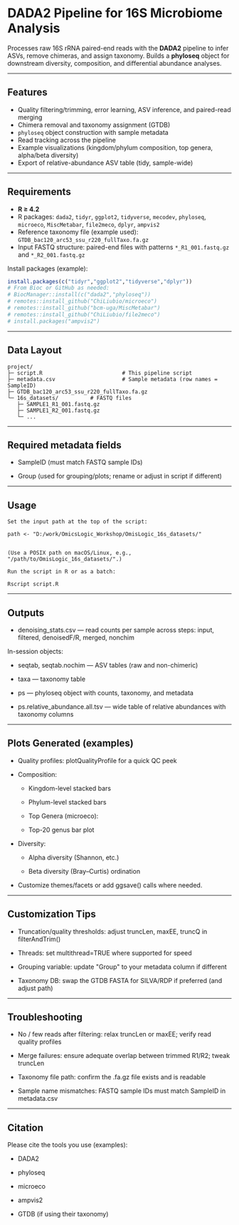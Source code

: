 # DADA2 Pipeline for 16S Microbiome Analysis

Processes raw 16S rRNA paired-end reads with the **DADA2** pipeline to infer ASVs, remove chimeras, and assign taxonomy. Builds a **phyloseq** object for downstream diversity, composition, and differential abundance analyses.

---

## Features
- Quality filtering/trimming, error learning, ASV inference, and paired-read merging
- Chimera removal and taxonomy assignment (GTDB)
- `phyloseq` object construction with sample metadata
- Read tracking across the pipeline
- Example visualizations (kingdom/phylum composition, top genera, alpha/beta diversity)
- Export of relative-abundance ASV table (tidy, sample-wide)

---

## Requirements

- **R ≥ 4.2**
- R packages: `dada2`, `tidyr`, `ggplot2`, `tidyverse`, `mecodev`, `phyloseq`, `microeco`, `MiscMetabar`, `file2meco`, `dplyr`, `ampvis2`
- Reference taxonomy file (example used):  
  `GTDB_bac120_arc53_ssu_r220_fullTaxo.fa.gz`
- Input FASTQ structure: paired-end files with patterns `*_R1_001.fastq.gz` and `*_R2_001.fastq.gz`

Install packages (example):
```r
install.packages(c("tidyr","ggplot2","tidyverse","dplyr"))
# From Bioc or GitHub as needed:
# BiocManager::install(c("dada2","phyloseq"))
# remotes::install_github("ChiLiubio/microeco")
# remotes::install_github("bcm-uga/MiscMetabar")
# remotes::install_github("ChiLiubio/file2meco")
# install.packages("ampvis2")
```
---
## Data Layout
```
project/
├─ script.R                         # This pipeline script
├─ metadata.csv                     # Sample metadata (row names = SampleID)
├─ GTDB_bac120_arc53_ssu_r220_fullTaxo.fa.gz
└─ 16s_datasets/          # FASTQ files
   ├─ SAMPLE1_R1_001.fastq.gz
   ├─ SAMPLE1_R2_001.fastq.gz
   └─ ...
```
---
## Required metadata fields

- SampleID (must match FASTQ sample IDs)

- Group (used for grouping/plots; rename or adjust in script if different)

---
## Usage
```
Set the input path at the top of the script:

path <- "D:/work/OmicsLogic_Workshop/OmisLogic_16s_datasets/"


(Use a POSIX path on macOS/Linux, e.g., "/path/to/OmisLogic_16s_datasets/".)

Run the script in R or as a batch:

Rscript script.R
```
---
## Outputs

- denoising_stats.csv — read counts per sample across steps: input, filtered, denoisedF/R, merged, nonchim

In-session objects:

- seqtab, seqtab.nochim — ASV tables (raw and non-chimeric)

- taxa — taxonomy table

- ps — phyloseq object with counts, taxonomy, and metadata

- ps.relative_abundance.all.tsv — wide table of relative abundances with taxonomy columns
---

## Plots Generated (examples)

- Quality profiles: plotQualityProfile for a quick QC peek

- Composition:

  - Kingdom-level stacked bars

  - Phylum-level stacked bars

  - Top Genera (microeco):

  - Top-20 genus bar plot

- Diversity:

  - Alpha diversity (Shannon, etc.)

  - Beta diversity (Bray–Curtis) ordination

- Customize themes/facets or add ggsave() calls where needed.
---

## Customization Tips

- Truncation/quality thresholds: adjust truncLen, maxEE, truncQ in filterAndTrim()

- Threads: set multithread=TRUE where supported for speed

- Grouping variable: update "Group" to your metadata column if different

- Taxonomy DB: swap the GTDB FASTA for SILVA/RDP if preferred (and adjust path)

---
## Troubleshooting

- No / few reads after filtering: relax truncLen or maxEE; verify read quality profiles

- Merge failures: ensure adequate overlap between trimmed R1/R2; tweak truncLen

- Taxonomy file path: confirm the .fa.gz file exists and is readable

- Sample name mismatches: FASTQ sample IDs must match SampleID in metadata.csv

---
## Citation

Please cite the tools you use (examples):

- DADA2

- phyloseq

- microeco

- ampvis2

- GTDB (if using their taxonomy)
